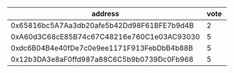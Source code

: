address|vote|timestamp|signature
---|---|---|---
0x65816bc5A7Aa3db20afe5b42Dd98F61BFE7b9d4B|2|1616505734|0xb53dde330f59ae9bded06c3936b70d269a80d2331237ba65e0dced209c32123329f6041e18d75d33870679667cde3256631196439052324094b5008c84c627b61c
0xA60d3C68cE85B74c67C48216e760C1e03AC93030|5|1616507296|0x25bdd5823e08cf32ab2b2548c338c01fac957ba5a54bf1073e489a76fa25745d25ea80691603bacd214c511163d330ec48ed24ead5375bd9fb352f2a73f092bb1b
0xdc6B04B4e40fDe7c0e9ee1171F913FebDbB4b88B|5|1616507324|0x87f96e1f4a30d0b64396a571e9cda0c54755cfb6dfd95ea8f4e0054b21729d0c731210b5146e88ad9734a6017496ccebf3508b97bc10ea08f6b2c2b6c3b987401b
0x12b3DA3e8aF0ffd987a88C6C5b9b0739Dc0Fb968|5|1616512564|0x584afb3a8b77f1091dc7372798bfafe8b9bdeb21fa5b62de1c2f26dd7bc5acde263b5074ed6ad1996af243f7bc6ac11acbb2ad18da15c0224c6fbd33060de36e1b